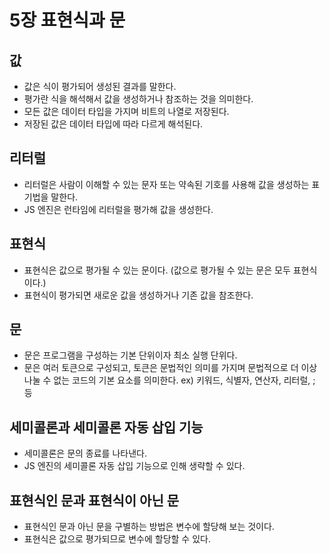 5장 표현식과 문
========

값
---------
- 값은 식이 평가되어 생성된 결과를 말한다.
- 평가란 식을 해석해서 값을 생성하거나 참조하는 것을 의미한다.
- 모든 값은 데이터 타입을 가지며 비트의 나열로 저장된다.
- 저장된 값은 데이터 타입에 따라 다르게 해석된다.

리터럴
------
- 리터럴은 사람이 이해할 수 있는 문자 또는 약속된 기호를 사용해 값을 생성하는 표기법을 말한다.
- JS 엔진은 런타임에 리터럴을 평가해 값을 생성한다.


표현식
---------
- 표현식은 값으로 평가될 수 있는 문이다. (값으로 평가될 수 있는 문은 모두 표현식이다.)
- 표현식이 평가되면 새로운 값을 생성하거나 기존 값을 참조한다.

문
-------------------------------------
- 문은 프로그램을 구성하는 기본 단위이자 최소 실행 단위다.
- 문은 여러 토큰으로 구성되고, 토큰은 문법적인 의미를 가지며 문법적으로 더 이상 나눌 수 없는 코드의 기본 요소를 의미한다. ex) 키워드, 식별자, 연산자, 리터럴, ; 등

세미콜론과 세미콜론 자동 삽입 기능
---------
- 세미콜론은 문의 종료를 나타낸다.
- JS 엔진의 세미콜론 자동 삽입 기능으로 인해 생략할 수 있다.

표현식인 문과 표현식이 아닌 문
-----------
- 표현식인 문과 아닌 문을 구별하는 방법은 변수에 할당해 보는 것이다.
- 표현식은 값으로 평가되므로 변수에 할당할 수 있다.

